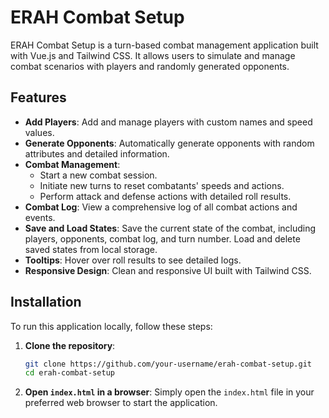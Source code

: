 # ERAH Combat Setup

ERAH Combat Setup is a turn-based combat management application built with Vue.js and Tailwind CSS. It allows users to simulate and manage combat scenarios with players and randomly generated opponents.

## Features

- **Add Players**: Add and manage players with custom names and speed values.
- **Generate Opponents**: Automatically generate opponents with random attributes and detailed information.
- **Combat Management**:
  - Start a new combat session.
  - Initiate new turns to reset combatants' speeds and actions.
  - Perform attack and defense actions with detailed roll results.
- **Combat Log**: View a comprehensive log of all combat actions and events.
- **Save and Load States**: Save the current state of the combat, including players, opponents, combat log, and turn number. Load and delete saved states from local storage.
- **Tooltips**: Hover over roll results to see detailed logs.
- **Responsive Design**: Clean and responsive UI built with Tailwind CSS.

## Installation

To run this application locally, follow these steps:

1. **Clone the repository**:
    ```sh
    git clone https://github.com/your-username/erah-combat-setup.git
    cd erah-combat-setup
    ```

2. **Open `index.html` in a browser**:
    Simply open the `index.html` file in your preferred web browser to start the application.
